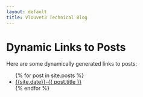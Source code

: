 ```yaml
---
layout: default
title: Vlouvet3 Technical Blog
---
```


<link rel="shortcut icon" type="image/png" href="/docs/assets/favicon.ico">

# Dynamic Links to Posts

Here are some dynamically generated links to posts:

<ul>
{% for post in site.posts %}
  <li><a href="{{ post.url }}">{{site.date}}-{{ post.title }}</a></li>
{% endfor %}
</ul>
